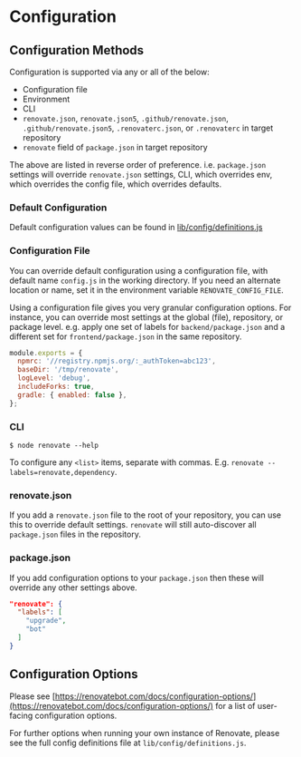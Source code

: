 # Configuration

## Configuration Methods

Configuration is supported via any or all of the below:

- Configuration file
- Environment
- CLI
- `renovate.json`, `renovate.json5`, `.github/renovate.json`, `.github/renovate.json5`, `.renovaterc.json`, or `.renovaterc` in target repository
- `renovate` field of `package.json` in target repository

The above are listed in reverse order of preference. i.e. `package.json`
settings will override `renovate.json` settings, CLI, which overrides env, which
overrides the config file, which overrides defaults.

### Default Configuration

Default configuration values can be found in
[lib/config/definitions.js](../lib/config/definitions.js)

### Configuration File

You can override default configuration using a configuration file, with default
name `config.js` in the working directory. If you need an alternate location or
name, set it in the environment variable `RENOVATE_CONFIG_FILE`.

Using a configuration file gives you very granular configuration options. For
instance, you can override most settings at the global (file), repository, or
package level. e.g. apply one set of labels for `backend/package.json` and a
different set for `frontend/package.json` in the same repository.

```javascript
module.exports = {
  npmrc: '//registry.npmjs.org/:_authToken=abc123',
  baseDir: '/tmp/renovate',
  logLevel: 'debug',
  includeForks: true,
  gradle: { enabled: false },
};
```

### CLI

```
$ node renovate --help
```

To configure any `<list>` items, separate with commas. E.g. `renovate --labels=renovate,dependency`.

### renovate.json

If you add a `renovate.json` file to the root of your repository, you can use
this to override default settings. `renovate` will still auto-discover all `package.json` files in the
repository.

### package.json

If you add configuration options to your `package.json` then these will override
any other settings above.

```json
"renovate": {
  "labels": [
    "upgrade",
    "bot"
  ]
}
```

## Configuration Options

Please see [https://renovatebot.com/docs/configuration-options/](https://renovatebot.com/docs/configuration-options/) for a list of user-facing configuration options.

For further options when running your own instance of Renovate, please see the full config definitions file at `lib/config/definitions.js`.
